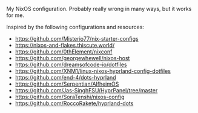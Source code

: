 My NixOS configuration. Probably really wrong in many ways, but it works for me.

Inspired by the following configurations and resources:
- https://github.com/Misterio77/nix-starter-configs
- https://nixos-and-flakes.thiscute.world/
- https://github.com/0thElement/nixconf
- https://github.com/georgewhewell/nixos-host
- https://github.com/dreamsofcode-io/dotfiles
- https://github.com/XNM1/linux-nixos-hyprland-config-dotfiles
- https://github.com/end-4/dots-hyprland
- https://github.com/Serpentian/AlfheimOS
- https://github.com/Jas-SinghFSU/HyprPanel/tree/master
- https://github.com/SoraTenshi/nixos-config
- https://github.com/RoccoRakete/hyprland-dots